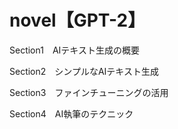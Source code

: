 # novel【GPT-2】

Section1　AIテキスト生成の概要

Section2　シンプルなAIテキスト生成

Section3　ファインチューニングの活用

Section4　AI執筆のテクニック
